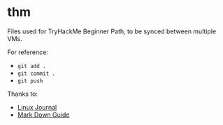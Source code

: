 # thm

Files used for TryHackMe Beginner Path, to be synced between multiple VMs.

For reference:
- `git add .`
- `git commit .`
- `git push`


Thanks to: 
- [Linux Journal](https://www.linuxjournal.com/content/git-quick-start-guide)
- [Mark Down Guide](https://www.markdownguide.org/basic-syntax)
